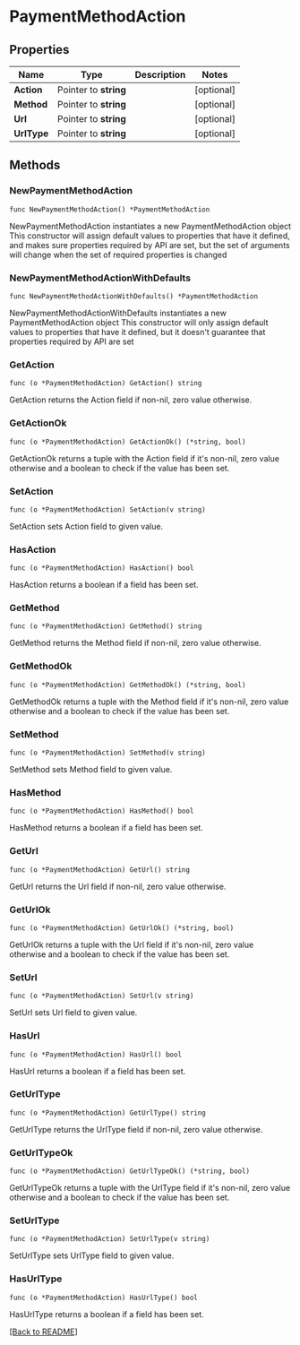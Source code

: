 # PaymentMethodAction

## Properties

| Name | Type | Description | Notes |
| ------------ | ------------- | ------------- | ------------- |
| **Action** | Pointer to **string** |  | [optional]  |
| **Method** | Pointer to **string** |  | [optional]  |
| **Url** | Pointer to **string** |  | [optional]  |
| **UrlType** | Pointer to **string** |  | [optional]  |

## Methods

### NewPaymentMethodAction

`func NewPaymentMethodAction() *PaymentMethodAction`

NewPaymentMethodAction instantiates a new PaymentMethodAction object
This constructor will assign default values to properties that have it defined,
and makes sure properties required by API are set, but the set of arguments
will change when the set of required properties is changed

### NewPaymentMethodActionWithDefaults

`func NewPaymentMethodActionWithDefaults() *PaymentMethodAction`

NewPaymentMethodActionWithDefaults instantiates a new PaymentMethodAction object
This constructor will only assign default values to properties that have it defined,
but it doesn't guarantee that properties required by API are set

### GetAction

`func (o *PaymentMethodAction) GetAction() string`

GetAction returns the Action field if non-nil, zero value otherwise.

### GetActionOk

`func (o *PaymentMethodAction) GetActionOk() (*string, bool)`

GetActionOk returns a tuple with the Action field if it's non-nil, zero value otherwise
and a boolean to check if the value has been set.

### SetAction

`func (o *PaymentMethodAction) SetAction(v string)`

SetAction sets Action field to given value.

### HasAction

`func (o *PaymentMethodAction) HasAction() bool`

HasAction returns a boolean if a field has been set.

### GetMethod

`func (o *PaymentMethodAction) GetMethod() string`

GetMethod returns the Method field if non-nil, zero value otherwise.

### GetMethodOk

`func (o *PaymentMethodAction) GetMethodOk() (*string, bool)`

GetMethodOk returns a tuple with the Method field if it's non-nil, zero value otherwise
and a boolean to check if the value has been set.

### SetMethod

`func (o *PaymentMethodAction) SetMethod(v string)`

SetMethod sets Method field to given value.

### HasMethod

`func (o *PaymentMethodAction) HasMethod() bool`

HasMethod returns a boolean if a field has been set.

### GetUrl

`func (o *PaymentMethodAction) GetUrl() string`

GetUrl returns the Url field if non-nil, zero value otherwise.

### GetUrlOk

`func (o *PaymentMethodAction) GetUrlOk() (*string, bool)`

GetUrlOk returns a tuple with the Url field if it's non-nil, zero value otherwise
and a boolean to check if the value has been set.

### SetUrl

`func (o *PaymentMethodAction) SetUrl(v string)`

SetUrl sets Url field to given value.

### HasUrl

`func (o *PaymentMethodAction) HasUrl() bool`

HasUrl returns a boolean if a field has been set.

### GetUrlType

`func (o *PaymentMethodAction) GetUrlType() string`

GetUrlType returns the UrlType field if non-nil, zero value otherwise.

### GetUrlTypeOk

`func (o *PaymentMethodAction) GetUrlTypeOk() (*string, bool)`

GetUrlTypeOk returns a tuple with the UrlType field if it's non-nil, zero value otherwise
and a boolean to check if the value has been set.

### SetUrlType

`func (o *PaymentMethodAction) SetUrlType(v string)`

SetUrlType sets UrlType field to given value.

### HasUrlType

`func (o *PaymentMethodAction) HasUrlType() bool`

HasUrlType returns a boolean if a field has been set.


[[Back to README]](../../README.md)


